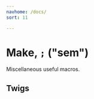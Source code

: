 ```yaml
---
navhome: /docs/
sort: 11

---
```


# Make, `;` ("sem")

Miscellaneous useful macros.

## Twigs

<list dataPreview="true" className="runes"></list>
